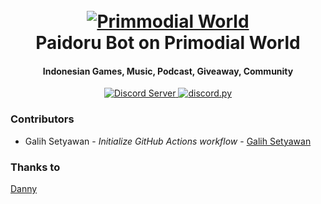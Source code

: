 <h1 align="center">
  <br>
  <a href="https://discord.gg/VV6cfmFT7V"><img src="https://cdn.discordapp.com/attachments/790874413326532628/790971431943929906/bANNER_iNGAME-05.png" alt="Primmodial World"></a>
  <br>
  Paidoru Bot on Primodial World
  <br>
</h1>

<h4 align="center">Indonesian Games, Music, Podcast, Giveaway, Community</h4>

<p align="center">
  
  <a href="https://discord.gg/VV6cfmFT7V">
    <img src="https://discordapp.com/api/guilds/790854534918307840/widget.png?style=shield" alt="Discord Server">
  </a>

  
  <a href="https://github.com/Rapptz/discord.py/">
     <img src="https://img.shields.io/badge/discord-py-blue.svg" alt="discord.py">
  </a>
</p>


### Contributors
- Galih Setyawan - *Initialize GitHub Actions workflow* - [Galih Setyawan](https://github.com/Nawaytes)

### Thanks to
[Danny](https://github.com/Rapptz)
